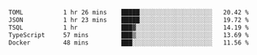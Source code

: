 <!--START_SECTION:waka-->

```txt
TOML           1 hr 26 mins    █████░░░░░░░░░░░░░░░░░░░░   20.42 %
JSON           1 hr 23 mins    █████░░░░░░░░░░░░░░░░░░░░   19.72 %
TSQL           1 hr            ███▓░░░░░░░░░░░░░░░░░░░░░   14.19 %
TypeScript     57 mins         ███▒░░░░░░░░░░░░░░░░░░░░░   13.69 %
Docker         48 mins         ███░░░░░░░░░░░░░░░░░░░░░░   11.56 %
```

<!--END_SECTION:waka-->